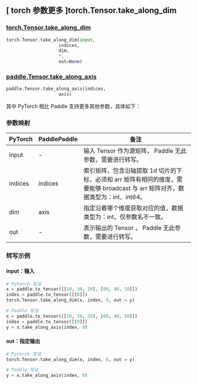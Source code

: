 ## [ torch 参数更多 ]torch.Tensor.take_along_dim
### [torch.Tensor.take_along_dim](https://pytorch.org/docs/1.13/generated/torch.Tensor.take_along_dim.html?highlight=torch+tensor+take_along_dim#torch.Tensor.take_along_dim)

```python
torch.Tensor.take_along_dim(input,
                    indices,
                    dim,
                    *,
                    out=None)
```

### [paddle.Tensor.take_along_axis]( )

```python
paddle.Tensor.take_along_axis(indices,
                    axis)
```

其中 PyTorch 相比 Paddle 支持更多其他参数，具体如下：
### 参数映射
| PyTorch       | PaddlePaddle | 备注                                                   |
| ------------- | ------------ | ------------------------------------------------------ |
| input          | -            | 输入 Tensor 作为源矩阵， Paddle 无此参数，需要进行转写。  |
| indices         | indices         | 索引矩阵，包含沿轴提取 1d 切片的下标，必须和 arr 矩阵有相同的维度，需要能够 broadcast 与 arr 矩阵对齐，数据类型为：int、int64。 |
|dim         | axis         |   指定沿着哪个维度获取对应的值，数据类型为：int，仅参数名不一致。 |
| out   |   -   |     表示输出的 Tensor ， Paddle 无此参数，需要进行转写。                              |

### 转写示例
#### input：输入
```python
# Pytorch 写法
x = paddle.to_tensor([[10, 30, 20], [60, 40, 50]])
index = paddle.to_tensor([[0]])
torch.Tensor.take_along_dim(x, index, 0, out = y)

# Paddle 写法
x = paddle.to_tensor([[10, 30, 20], [60, 40, 50]])
index = paddle.to_tensor([[0]])
y = x.take_along_axis(index, 0)
```

#### out：指定输出
```python
# Pytorch 写法
torch.Tensor.take_along_dim(x, index, 0, out = y)

# Paddle 写法
y = x.take_along_axis(index, 0)
```
